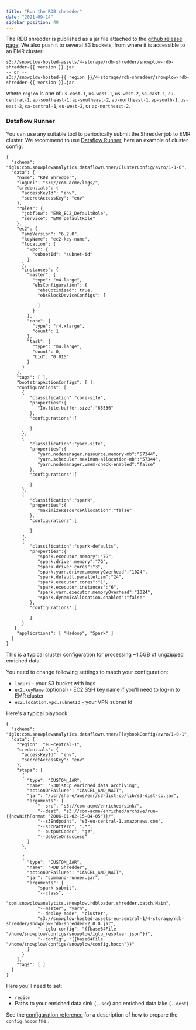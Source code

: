 ```yaml
---
title: "Run the RDB shredder"
date: "2021-09-14"
sidebar_position: 40
---
```


The RDB shredder is published as a jar file attached to the [github release page](https://github.com/snowplow/snowplow-rdb-loader/releases). We also push it to several S3 buckets, from where it is accessible to an EMR cluster:

```
s3://snowplow-hosted-assets/4-storage/rdb-shredder/snowplow-rdb-shredder-{{ version }}.jar
-- or --
s3://snowplow-hosted-{{ region }}/4-storage/rdb-shredder/snowplow-rdb-shredder-{{ version }}.jar
```

where `region` is one of `us-east-1`, `us-west-1`, `us-west-2`, `sa-east-1`, `eu-central-1`, `ap-southeast-1`, `ap-southeast-2`, `ap-northeast-1`, `ap-south-1`, `us-east-2`, `ca-central-1`, `eu-west-2`, or `ap-northeast-2`.

### Dataflow Runner

You can use any suitable tool to periodically submit the Shredder job to EMR cluster. We recommend to use [Dataflow Runner](/docs/pipeline-components-and-applications/dataflow-runner.md), here an example of cluster config:

```
{
  "schema": "iglu:com.snowplowanalytics.dataflowrunner/ClusterConfig/avro/1-1-0",
  "data": {
    "name": "RDB Shredder",
    "logUri": "s3://com-acme/logs/",
    "credentials": {
      "accessKeyId": "env",
      "secretAccessKey": "env"
    },
    "roles": {
      "jobflow": "EMR_EC2_DefaultRole",
      "service": "EMR_DefaultRole"
    },
    "ec2": {
      "amiVersion": "6.2.0",
      "keyName": "ec2-key-name",
      "location": {
        "vpc": {
          "subnetId": "subnet-id"
        }
      },
      "instances": {
        "master": {
          "type": "m4.large",
          "ebsConfiguration": {
            "ebsOptimized": true,
            "ebsBlockDeviceConfigs": [

            ]
          }
        },
        "core": {
          "type": "r4.xlarge",
          "count": 1
        },
        "task": {
          "type": "m4.large",
          "count": 0,
          "bid": "0.015"
        }
      }
    },
    "tags": [ ],
    "bootstrapActionConfigs": [ ],
    "configurations": [
      {
         "classification":"core-site",
         "properties":{
            "Io.file.buffer.size":"65536"
         },
         "configurations":[
   
         ]
      },
      {
         "classification":"yarn-site",
         "properties":{
            "yarn.nodemanager.resource.memory-mb":"57344",
            "yarn.scheduler.maximum-allocation-mb":"57344",
            "yarn.nodemanager.vmem-check-enabled":"false"
         },
         "configurations":[
   
         ]
      },
      {
         "classification":"spark",
         "properties":{
            "maximizeResourceAllocation":"false"
         },
         "configurations":[
   
         ]
      },
      {
         "classification":"spark-defaults",
         "properties":{
            "spark.executor.memory":"7G",
            "spark.driver.memory":"7G",
            "spark.driver.cores":"3",
            "spark.yarn.driver.memoryOverhead":"1024",
            "spark.default.parallelism":"24",
            "spark.executor.cores":"1",
            "spark.executor.instances":"6",
            "spark.yarn.executor.memoryOverhead":"1024",
            "spark.dynamicAllocation.enabled":"false"
         },
         "configurations":[
   
         ]
      }
   ],
    "applications": [ "Hadoop", "Spark" ]
  }
}
```

This is a typical cluster configuration for processing ~1.5GB of ungzipped enriched data.

You need to change following settings to match your configuration:

- `logUri` - your S3 bucket with logs
- `ec2.keyName` (optional) - EC2 SSH key name if you'll need to log-in to EMR cluster
- `ec2.location.vpc.subnetId` - your VPN subnet id

Here's a typical playbook:

```
{
  "schema": "iglu:com.snowplowanalytics.dataflowrunner/PlaybookConfig/avro/1-0-1",
  "data": {
    "region": "eu-central-1",
    "credentials": {
      "accessKeyId": "env",
      "secretAccessKey": "env"
    },
    "steps": [
      {
        "type": "CUSTOM_JAR",
        "name": "S3DistCp enriched data archiving",
        "actionOnFailure": "CANCEL_AND_WAIT",
        "jar": "/usr/share/aws/emr/s3-dist-cp/lib/s3-dist-cp.jar",
        "arguments": [
            "--src", "s3://com-acme/enriched/sink/",
            "--dest", "s3://com-acme/enriched/archive/run={{nowWithFormat "2006-01-02-15-04-05"}}/",
            "--s3Endpoint", "s3-eu-central-1.amazonaws.com",
            "--srcPattern", ".*",
            "--outputCodec", "gz",
            "--deleteOnSuccess"
        ]
      },

      {
        "type": "CUSTOM_JAR",
        "name": "RDB Shredder",
        "actionOnFailure": "CANCEL_AND_WAIT",
        "jar": "command-runner.jar",
        "arguments": [
            "spark-submit",
            "--class",
            "com.snowplowanalytics.snowplow.rdbloader.shredder.batch.Main",
            "--master", "yarn",
            "--deploy-mode", "cluster",
            "s3://snowplow-hosted-assets-eu-central-1/4-storage/rdb-shredder/snowplow-rdb-shredder-2.0.0.jar",
            "--iglu-config", "{{base64File "/home/snowplow/configs/snowplow/iglu_resolver.json"}}",
            "--config", "{{base64File "/home/snowplow/configs/snowplow/config.hocon"}}"
        ]
      }
    ],
    "tags": [ ]
  }
}
```

Here you'll need to set:

- `region`
- Paths to your enriched data sink (`--src`) and enriched data lake (`--dest`)

See the [configuration reference](/docs/pipeline-components-and-applications/loaders-storage-targets/snowplow-rdb-loader-3-0-0/previous-versions/snowplow-rdb-loader/rdb-shredder-configuration-reference.md) for a description of how to prepare the `config.hocon` file..
